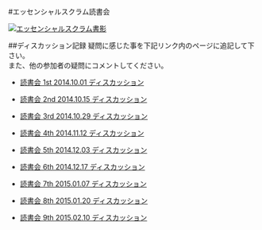 #エッセンシャルスクラム読書会

[![エッセンシャルスクラム書影](https://connpass-tokyo.s3.amazonaws.com/thumbs/3a/32/3a32b634de6e1068a7ba9e19d01ad242.png)](http://amzn.to/1qUFjzl)

##ディスカッション記録
疑問に感じた事を下記リンク内のページに追記して下さい。  
また、他の参加者の疑問にコメントしてください。  

- [読書会 1st 2014.10.01 ディスカッション](https://github.com/kyoto-agile/essential_scrum/wiki/%E8%AA%AD%E6%9B%B8%E4%BC%9A-1st-2014.10.01-%E3%83%87%E3%82%A3%E3%82%B9%E3%82%AB%E3%83%83%E3%82%B7%E3%83%A7%E3%83%B3)

- [読書会 2nd 2014.10.15 ディスカッション](https://github.com/kyoto-agile/essential_scrum/wiki/%E8%AA%AD%E6%9B%B8%E4%BC%9A-2nd-2014.10.15-%E3%83%87%E3%82%A3%E3%82%B9%E3%82%AB%E3%83%83%E3%82%B7%E3%83%A7%E3%83%B3)

- [読書会 3rd 2014.10.29 ディスカッション](https://github.com/kyoto-agile/essential_scrum/wiki/%E8%AA%AD%E6%9B%B8%E4%BC%9A-3rd-2014.10.29-%E3%83%87%E3%82%A3%E3%82%B9%E3%82%AB%E3%83%83%E3%82%B7%E3%83%A7%E3%83%B3)

- [読書会 4th 2014.11.12 ディスカッション](https://github.com/kyoto-agile/essential_scrum/wiki/%E8%AA%AD%E6%9B%B8%E4%BC%9A-4th-2014.11.12-%E3%83%87%E3%82%A3%E3%82%B9%E3%82%AB%E3%83%83%E3%82%B7%E3%83%A7%E3%83%B3)

- [読書会 5th 2014.12.03 ディスカッション](https://github.com/kyoto-agile/essential_scrum/wiki/%E8%AA%AD%E6%9B%B8%E4%BC%9A-5th-2014.12.03-%E3%83%87%E3%82%A3%E3%82%B9%E3%82%AB%E3%83%83%E3%82%B7%E3%83%A7%E3%83%B3)

- [読書会 6th 2014.12.17 ディスカッション](https://github.com/kyoto-agile/essential_scrum/wiki/%E8%AA%AD%E6%9B%B8%E4%BC%9A-6th-2014.12.17-%E3%83%87%E3%82%A3%E3%82%B9%E3%82%AB%E3%83%83%E3%82%B7%E3%83%A7%E3%83%B3)

- [読書会 7th 2015.01.07 ディスカッション](https://github.com/kyoto-agile/essential_scrum/wiki/%E8%AA%AD%E6%9B%B8%E4%BC%9A-7th-2015.01.07-%E3%83%87%E3%82%A3%E3%82%B9%E3%82%AB%E3%83%83%E3%82%B7%E3%83%A7%E3%83%B3)

- [読書会 8th 2015.01.20 ディスカッション](https://github.com/kyoto-agile/essential_scrum/wiki/%E8%AA%AD%E6%9B%B8%E4%BC%9A-8th-2015.01.20-%E3%83%87%E3%82%A3%E3%82%B9%E3%82%AB%E3%83%83%E3%82%B7%E3%83%A7%E3%83%B3)

- [読書会 9th 2015.02.10 ディスカッション](https://github.com/kyoto-agile/essential_scrum/wiki/%E8%AA%AD%E6%9B%B8%E4%BC%9A-9th-2015.02.10-%E3%83%87%E3%82%A3%E3%82%B9%E3%82%AB%E3%83%83%E3%82%B7%E3%83%A7%E3%83%B3)


